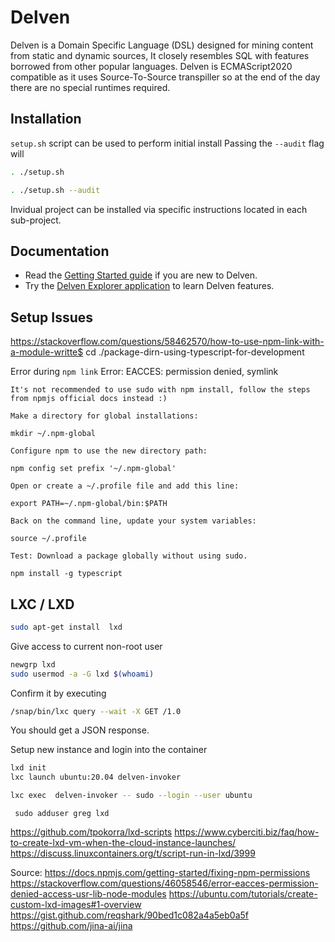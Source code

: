 # Delven

Delven is a Domain Specific Language (DSL) designed for mining content from static and dynamic sources, It closely resembles SQL with features borrowed from other popular languages. Delven is ECMAScript2020 compatible as it uses Source-To-Source transpiller so at the end of the day there are no special runtimes required.


Installation
----------------

`setup.sh` script can be used to perform initial install
Passing the `--audit` flag will

```bash
. ./setup.sh

. ./setup.sh --audit
```

Invidual project can be installed via specific instructions located in each sub-project.


Documentation
----------------

* Read the [Getting Started guide][1] if you are new to Delven.
* Try the [Delven Explorer application][2] to learn Delven features.



Setup Issues
--------------


https://stackoverflow.com/questions/58462570/how-to-use-npm-link-with-a-module-writte$ cd ./package-dirn-using-typescript-for-development


Error during `npm link`
Error: EACCES: permission denied, symlink

```
It's not recommended to use sudo with npm install, follow the steps from npmjs official docs instead :)

Make a directory for global installations:

mkdir ~/.npm-global

Configure npm to use the new directory path:

npm config set prefix '~/.npm-global'

Open or create a ~/.profile file and add this line:

export PATH=~/.npm-global/bin:$PATH

Back on the command line, update your system variables:

source ~/.profile

Test: Download a package globally without using sudo.

npm install -g typescript
```

## LXC / LXD

```bash
sudo apt-get install  lxd
```

Give access to current non-root user

```bash
newgrp lxd
sudo usermod -a -G lxd $(whoami)
```

Confirm it by executing

```bash
/snap/bin/lxc query --wait -X GET /1.0
```
You should get a JSON response.


Setup new instance and login into the container

```bash
lxd init
lxc launch ubuntu:20.04 delven-invoker

lxc exec  delven-invoker -- sudo --login --user ubuntu
```

```
 sudo adduser greg lxd
```

https://github.com/tpokorra/lxd-scripts
https://www.cyberciti.biz/faq/how-to-create-lxd-vm-when-the-cloud-instance-launches/
https://discuss.linuxcontainers.org/t/script-run-in-lxd/3999


Source:
https://docs.npmjs.com/getting-started/fixing-npm-permissions
https://stackoverflow.com/questions/46058546/error-eacces-permission-denied-access-usr-lib-node-modules
https://ubuntu.com/tutorials/create-custom-lxd-images#1-overview
https://gist.github.com/reqshark/90bed1c082a4a5eb0a5f
https://github.com/jina-ai/jina


[1]: https://docs.delven.io
[2]: https://delven.io



